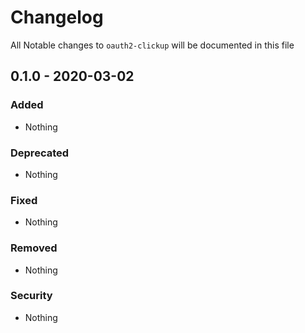 # Changelog
All Notable changes to `oauth2-clickup` will be documented in this file

## 0.1.0 - 2020-03-02

### Added
- Nothing

### Deprecated
- Nothing

### Fixed
- Nothing

### Removed
- Nothing

### Security
- Nothing
